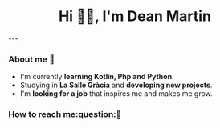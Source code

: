 <h1 align="center">Hi 👋🏻, I'm Dean Martin</h1>
---
<h3>About me 🤔</h3>

- I'm currently **learning Kotlin, Php and Python**.
- Studying in **La Salle Gràcia** and **developing new projects**.
- I'm **looking for a job** that inspires me and makes me grow.

<h3>How to reach me:question:📩</h3>

